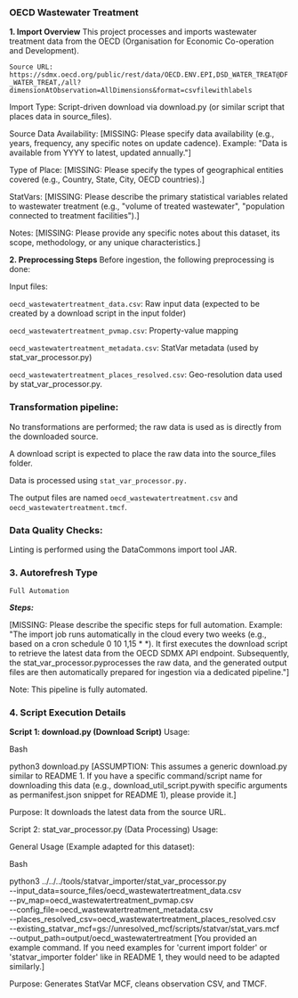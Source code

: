### OECD Wastewater Treatment
**1. Import Overview**
This project processes and imports wastewater treatment data from the OECD (Organisation for Economic Co-operation and Development).

`Source URL: https://sdmx.oecd.org/public/rest/data/OECD.ENV.EPI,DSD_WATER_TREAT@DF_WATER_TREAT,/all?dimensionAtObservation=AllDimensions&format=csvfilewithlabels`

Import Type: Script-driven download via download.py (or similar script that places data in source_files).

Source Data Availability: [MISSING: Please specify data availability (e.g., years, frequency, any specific notes on update cadence). Example: "Data is available from YYYY to latest, updated annually."]

Type of Place: [MISSING: Please specify the types of geographical entities covered (e.g., Country, State, City, OECD countries).]

StatVars: [MISSING: Please describe the primary statistical variables related to wastewater treatment (e.g., "volume of treated wastewater", "population connected to treatment facilities").]

Notes:
[MISSING: Please provide any specific notes about this dataset, its scope, methodology, or any unique characteristics.]

**2. Preprocessing Steps**
Before ingestion, the following preprocessing is done:

Input files:

`oecd_wastewatertreatment_data.csv`: Raw input data (expected to be created by a download script in the input folder)

`oecd_wastewatertreatment_pvmap.csv`: Property-value mapping

`oecd_wastewatertreatment_metadata.csv`: StatVar metadata (used by stat_var_processor.py)

`oecd_wastewatertreatment_places_resolved.csv`: Geo-resolution data used by stat_var_processor.py.

### Transformation pipeline:
No transformations are performed; the raw data is used as is directly from the downloaded source.

A download script is expected to place the raw data into the source_files folder.

Data is processed using `stat_var_processor.py.`

The output files are named `oecd_wastewatertreatment.csv` and `oecd_wastewatertreatment.tmcf`.

### Data Quality Checks:
Linting is performed using the DataCommons import tool JAR.


### 3. Autorefresh Type
`Full Automation`

***Steps:***

[MISSING: Please describe the specific steps for full automation. Example: "The import job runs automatically in the cloud every two weeks (e.g., based on a cron schedule 0 10 1,15 * *). It first executes the download script to retrieve the latest data from the OECD SDMX API endpoint. Subsequently, the stat_var_processor.pyprocesses the raw data, and the generated output files are then automatically prepared for ingestion via a dedicated pipeline."]

Note: This pipeline is fully automated.

### 4. Script Execution Details

**Script 1: download.py (Download Script)**
Usage:

Bash

python3 download.py
[ASSUMPTION: This assumes a generic download.py similar to README 1. If you have a specific command/script name for downloading this data (e.g., download_util_script.pywith specific arguments as permanifest.json snippet for README 1), please provide it.]

Purpose: It downloads the latest data from the source URL.

Script 2: stat_var_processor.py (Data Processing)
Usage:

General Usage (Example adapted for this dataset):

Bash

python3 ../../../tools/statvar_importer/stat_var_processor.py \
    --input_data=source_files/oecd_wastewatertreatment_data.csv \
    --pv_map=oecd_wastewatertreatment_pvmap.csv \
    --config_file=oecd_wastewatertreatment_metadata.csv \
    --places_resolved_csv=oecd_wastewatertreatment_places_resolved.csv \
    --existing_statvar_mcf=gs://unresolved_mcf/scripts/statvar/stat_vars.mcf \
    --output_path=output/oecd_wastewatertreatment
[You provided an example command. If you need examples for 'current import folder' or 'statvar_importer folder' like in README 1, they would need to be adapted similarly.]

Purpose: Generates StatVar MCF, cleans observation CSV, and TMCF.
